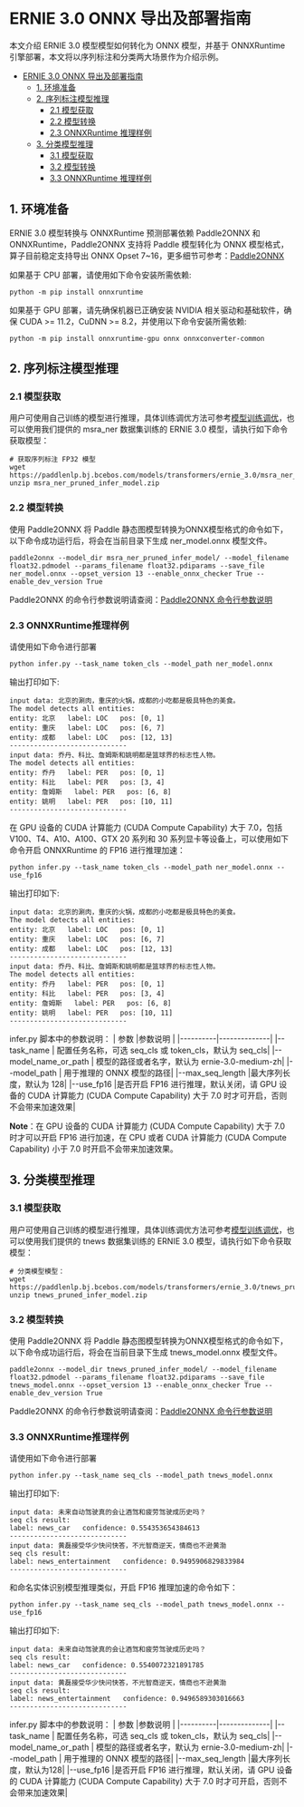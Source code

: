 # ERNIE 3.0 ONNX 导出及部署指南
本文介绍 ERNIE 3.0 模型模型如何转化为 ONNX 模型，并基于 ONNXRuntime 引擎部署，本文将以序列标注和分类两大场景作为介绍示例。
- [ERNIE 3.0 ONNX 导出及部署指南](#ERNIE3.0ONNX导出及部署指南)
  - [1. 环境准备](#1-环境准备)
  - [2. 序列标注模型推理](#2-序列标注模型推理)
    - [2.1 模型获取](#21-模型获取)
    - [2.2 模型转换](#22-模型转换)
    - [2.3 ONNXRuntime 推理样例](#23-ONNXRuntime推理样例)
  - [3. 分类模型推理](#3-分类模型推理)
    - [3.1 模型获取](#31-模型获取)
    - [3.2 模型转换](#32-模型转换)
    - [3.3 ONNXRuntime 推理样例](#33-ONNXRuntime推理样例)
## 1. 环境准备
ERNIE 3.0 模型转换与 ONNXRuntime 预测部署依赖 Paddle2ONNX 和 ONNXRuntime，Paddle2ONNX 支持将 Paddle 模型转化为 ONNX 模型格式，算子目前稳定支持导出 ONNX Opset 7~16，更多细节可参考：[Paddle2ONNX](https://github.com/PaddlePaddle/Paddle2ONNX)

如果基于 CPU 部署，请使用如下命令安装所需依赖:
```
python -m pip install onnxruntime
```
如果基于 GPU 部署，请先确保机器已正确安装 NVIDIA 相关驱动和基础软件，确保 CUDA >= 11.2，CuDNN >= 8.2，并使用以下命令安装所需依赖:
```
python -m pip install onnxruntime-gpu onnx onnxconverter-common
```

## 2. 序列标注模型推理
### 2.1 模型获取
用户可使用自己训练的模型进行推理，具体训练调优方法可参考[模型训练调优](./../../README.md#微调)，也可以使用我们提供的 msra_ner 数据集训练的 ERNIE 3.0 模型，请执行如下命令获取模型：
```
# 获取序列标注 FP32 模型
wget https://paddlenlp.bj.bcebos.com/models/transformers/ernie_3.0/msra_ner_pruned_infer_model.zip
unzip msra_ner_pruned_infer_model.zip
```
### 2.2 模型转换
使用 Paddle2ONNX 将 Paddle 静态图模型转换为ONNX模型格式的命令如下，以下命令成功运行后，将会在当前目录下生成 ner_model.onnx 模型文件。
```
paddle2onnx --model_dir msra_ner_pruned_infer_model/ --model_filename float32.pdmodel --params_filename float32.pdiparams --save_file ner_model.onnx --opset_version 13 --enable_onnx_checker True --enable_dev_version True
```
Paddle2ONNX 的命令行参数说明请查阅：[Paddle2ONNX 命令行参数说明](https://github.com/PaddlePaddle/Paddle2ONNX#参数选项)

### 2.3 ONNXRuntime推理样例
请使用如下命令进行部署
```
python infer.py --task_name token_cls --model_path ner_model.onnx
```
输出打印如下:
```
input data: 北京的涮肉，重庆的火锅，成都的小吃都是极具特色的美食。
The model detects all entities:
entity: 北京   label: LOC   pos: [0, 1]
entity: 重庆   label: LOC   pos: [6, 7]
entity: 成都   label: LOC   pos: [12, 13]
-----------------------------
input data: 乔丹、科比、詹姆斯和姚明都是篮球界的标志性人物。
The model detects all entities:
entity: 乔丹   label: PER   pos: [0, 1]
entity: 科比   label: PER   pos: [3, 4]
entity: 詹姆斯   label: PER   pos: [6, 8]
entity: 姚明   label: PER   pos: [10, 11]
-----------------------------
```
在 GPU 设备的 CUDA 计算能力 (CUDA Compute Capability) 大于 7.0，包括 V100、T4、A10、A100、GTX 20 系列和 30 系列显卡等设备上，可以使用如下命令开启 ONNXRuntime 的 FP16 进行推理加速：
```
python infer.py --task_name token_cls --model_path ner_model.onnx --use_fp16
```
输出打印如下:
```
input data: 北京的涮肉，重庆的火锅，成都的小吃都是极具特色的美食。
The model detects all entities:
entity: 北京   label: LOC   pos: [0, 1]
entity: 重庆   label: LOC   pos: [6, 7]
entity: 成都   label: LOC   pos: [12, 13]
-----------------------------
input data: 乔丹、科比、詹姆斯和姚明都是篮球界的标志性人物。
The model detects all entities:
entity: 乔丹   label: PER   pos: [0, 1]
entity: 科比   label: PER   pos: [3, 4]
entity: 詹姆斯   label: PER   pos: [6, 8]
entity: 姚明   label: PER   pos: [10, 11]
-----------------------------
```
infer.py 脚本中的参数说明：
| 参数 |参数说明 |
|----------|--------------|
|--task_name | 配置任务名称，可选 seq_cls 或 token_cls，默认为 seq_cls|
|--model_name_or_path | 模型的路径或者名字，默认为 ernie-3.0-medium-zh|
|--model_path | 用于推理的 ONNX 模型的路径|
|--max_seq_length |最大序列长度，默认为 128|
|--use_fp16 |是否开启 FP16 进行推理，默认关闭，请 GPU 设备的 CUDA 计算能力 (CUDA Compute Capability) 大于 7.0 时才可开启，否则不会带来加速效果|

**Note**：在 GPU 设备的 CUDA 计算能力 (CUDA Compute Capability) 大于 7.0 时才可以开启 FP16 进行加速，在 CPU 或者 CUDA 计算能力 (CUDA Compute Capability) 小于 7.0 时开启不会带来加速效果。

## 3. 分类模型推理
### 3.1 模型获取
用户可使用自己训练的模型进行推理，具体训练调优方法可参考[模型训练调优](./../../README.md#微调)，也可以使用我们提供的 tnews 数据集训练的 ERNIE 3.0 模型，请执行如下命令获取模型：
```
# 分类模型模型：
wget  https://paddlenlp.bj.bcebos.com/models/transformers/ernie_3.0/tnews_pruned_infer_model.zip
unzip tnews_pruned_infer_model.zip
```
### 3.2 模型转换
使用 Paddle2ONNX 将 Paddle 静态图模型转换为ONNX模型格式的命令如下，以下命令成功运行后，将会在当前目录下生成 tnews_model.onnx 模型文件。
```
paddle2onnx --model_dir tnews_pruned_infer_model/ --model_filename float32.pdmodel --params_filename float32.pdiparams --save_file tnews_model.onnx --opset_version 13 --enable_onnx_checker True --enable_dev_version True
```
Paddle2ONNX 的命令行参数说明请查阅：[Paddle2ONNX 命令行参数说明](https://github.com/PaddlePaddle/Paddle2ONNX#参数选项)

### 3.3 ONNXRuntime推理样例
请使用如下命令进行部署
```
python infer.py --task_name seq_cls --model_path tnews_model.onnx
```
输出打印如下:
```
input data: 未来自动驾驶真的会让酒驾和疲劳驾驶成历史吗？
seq cls result:
label: news_car   confidence: 0.554353654384613
-----------------------------
input data: 黄磊接受华少快问快答，不光智商逆天，情商也不逊黄渤
seq cls result:
label: news_entertainment   confidence: 0.9495906829833984
-----------------------------
```
和命名实体识别模型推理类似，开启 FP16 推理加速的命令如下：
```
python infer.py --task_name seq_cls --model_path tnews_model.onnx --use_fp16
```
输出打印如下:
```
input data: 未来自动驾驶真的会让酒驾和疲劳驾驶成历史吗？
seq cls result:
label: news_car   confidence: 0.5540072321891785
-----------------------------
input data: 黄磊接受华少快问快答，不光智商逆天，情商也不逊黄渤
seq cls result:
label: news_entertainment   confidence: 0.9496589303016663
-----------------------------
```
infer.py 脚本中的参数说明：
| 参数 |参数说明 |
|----------|--------------|
|--task_name | 配置任务名称，可选 seq_cls 或 token_cls，默认为 seq_cls|
|--model_name_or_path | 模型的路径或者名字，默认为 ernie-3.0-medium-zh|
|--model_path | 用于推理的 ONNX 模型的路径|
|--max_seq_length |最大序列长度，默认为128|
|--use_fp16 |是否开启 FP16 进行推理，默认关闭，请 GPU 设备的 CUDA 计算能力 (CUDA Compute Capability) 大于 7.0 时才可开启，否则不会带来加速效果|

